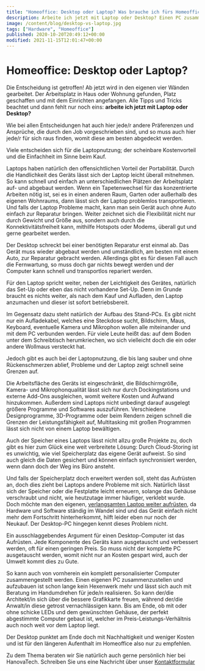 ```yaml
---
title: "Homeoffice: Desktop oder Laptop? Was brauche ich fürs Homeoffice?"
description: Arbeite ich jetzt mit Laptop oder Desktop? Einen PC zusammenzustellen lässt sich auch mit Beratung im Handumdrehen für jeden realisieren.
image: /content/blog/desktop-vs-laptop.jpg
tags: ["Hardware", "Homeoffice"]
published: 2020-10-20T20:49:12+00:00
modified: 2021-11-15T12:01:47+00:00
---
```


# Homeoffice: Desktop oder Laptop?

Die Entscheidung ist getroffen! Ab jetzt wird in den eigenen vier Wänden gearbeitet. Der Arbeitsplatz in Haus oder Wohnung gefunden, Platz geschaffen und mit dem Einrichten angefangen. Alle Tipps und Tricks beachtet und dann fehlt nur noch eins: **arbeite ich jetzt mit Laptop oder Desktop?**

Wie bei allen Entscheidungen hat auch hier jede/r andere Präferenzen und Ansprüche, die durch den Job vorgeschrieben sind, und so muss auch hier jede/r für sich raus finden, womit diese am besten abgedeckt werden.

Viele entscheiden sich für die Laptopnutzung; der scheinbare Kostenvorteil und die Einfachheit im Sinne beim Kauf.

Laptops haben natürlich den offensichtlichen Vorteil der Portabilität. Durch die Handlichkeit des Geräts lässt sich der Laptop leicht überall mitnehmen. So kann schnell und einfach an unterschiedlichen Plätzen der Arbeitsplatz auf- und abgebaut werden. Wenn ein Tapetenwechsel für das konzentrierte Arbeiten nötig ist, sei es in einen anderen Raum, Garten oder außerhalb des eigenen Wohnraums, dann lässt sich der Laptop problemlos transportieren. Und falls der Laptop Probleme macht, kann man sein Gerät auch ohne Auto einfach zur Reparatur bringen. Weiter zeichnet sich die Flexibilität nicht nur durch Gewicht und Größe aus, sondern auch durch die Konnektivitätsfreiheit kann, mithilfe Hotspots oder Modems, überall gut und gerne gearbeitet werden.

Der Desktop schreckt bei einer benötigten Reparatur erst einmal ab. Das Gerät muss wieder abgebaut werden und umständlich, am besten mit einem Auto, zur Reparatur gebracht werden. Allerdings gibt es für diesen Fall auch die Fernwartung, so muss doch gar nichts bewegt werden und der Computer kann schnell und transportlos repariert werden.

Für den Laptop spricht weiter, neben der Leichtigkeit des Gerätes, natürlich das Set-Up oder eben das nicht vorhandene Set-Up. Denn im Grunde braucht es nichts weiter, als nach dem Kauf und Aufladen, den Laptop anzumachen und dieser ist sofort betriebsbereit.

Im Gegensatz dazu steht natürlich der Aufbau des Stand-PCs. Es gibt nicht nur ein Aufladekabel, welches eine Steckdose sucht, Bildschirm, Maus, Keyboard, eventuelle Kamera und Mikrophon wollen alle miteinander und mit dem PC verbunden werden. Für viele Leute heißt das: auf dem Boden unter dem Schreibtisch herumkriechen, wo sich vielleicht doch die ein oder andere Wollmaus versteckt hat.

Jedoch gibt es auch bei der Laptopnutzung, die bis lang sauber und ohne Rückenschmerzen ablief, Probleme und der Laptop zeigt schnell seine Grenzen auf.

Die Arbeitsfläche des Geräts ist eingeschränkt, die Bildschirmgröße, Kamera- und Mikrophonqualität lässt sich nur durch Dockingstations und externe Add-Ons ausgleichen, womit weitere Kosten und Aufwand hinzukommen. Außerdem sind Laptops nicht unbedingt darauf ausgelegt größere Programme und Softwares auszuführen. Verschiedene Designprogramme, 3D-Programme oder beim Rendern zeigen schnell die Grenzen der Leistungsfähigkeit auf, Multitasking mit großen Programmen lässt sich nicht von einem Laptop bewältigen.

Auch der Speicher eines Laptops lässt nicht allzu große Projekte zu, doch gibt es hier zum Glück eine weit verbreitete Lösung: Durch Cloud-Storing ist es unwichtig, wie viel Speicherplatz das eigene Gerät aufweist. So sind auch gleich die Daten gesichert und können einfach synchronisiert werden, wenn dann doch der Weg ins Büro ansteht.

Und falls der Speicherplatz doch erweitert werden soll, steht das Aufrüsten an, doch dies zieht bei Laptops andere Probleme mit sich. Natürlich lässt sich der Speicher oder die Festplatte leicht erneuern, solange das Gehäuse verschraubt und nicht, wie heutzutage immer häufiger, verklebt wurde. Doch möchte man den eigenen, [verlangsamten Laptop weiter aufrüsten](/b2c/pc-kaufen), da Hardware und Software ständig im Wandel sind und das Gerät einfach nicht mehr dem Fortschritt hinterherkommt, hilft leider eben nur noch der Neukauf. Der Desktop-PC hingegen kennt dieses Problem nicht.

Ein ausschlaggebendes Argument für einen Desktop-Computer ist das Aufrüsten. Jede Komponente des Geräts kann ausgetauscht und verbessert werden, oft für einen geringen Preis. So muss nicht der komplette PC ausgetauscht werden, womit nicht nur an Kosten gespart wird, auch der Umwelt kommt dies zu Gute.

So kann auch von vornherein ein komplett personalisierter Computer zusammengestellt werden. Einen eigenen PC zusammenzustellen und aufzubauen ist schon lange kein Hexenwerk mehr und lässt sich auch mit Beratung im Handumdrehen für jede/n realisieren. So kann der/die Architekt/in sich über die bessere Grafikkarte freuen, während der/die Anwalt/in diese getrost vernachlässigen kann. Bis am Ende, ob mit oder ohne schicke LEDs und dem gewünschten Gehäuse, der perfekt abgestimmte Computer gebaut ist, welcher im Preis-Leistungs-Verhältnis auch noch weit vor dem Laptop liegt.

Der Desktop punktet am Ende doch mit Nachhaltigkeit und weniger Kosten und ist für den längeren Aufenthalt im Homeoffice also nur zu empfehlen.

Zu dem Thema beraten wir Sie natürlich auch gerne persönlich hier bei HanovaTech. Schreiben Sie uns eine Nachricht über unser [Kontaktformular](/b2c/kontakt)